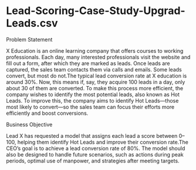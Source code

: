 # Lead-Scoring-Case-Study-Upgrad-Leads.csv
Problem Statement

X Education is an online learning company that offers courses to working professionals. Each day, many interested professionals visit the website and fill out a form, after which they are marked as leads. Once leads are captured, the sales team contacts them via calls and emails. Some leads convert, but most do not.The typical lead conversion rate at X education is around 30%. Now, this means if, say, they acquire 100 leads in a day, only about 30 of them are converted. To make this process more efficient, the company wishes to identify the most potential leads, also known as Hot Leads. To improve this, the company aims to identify Hot Leads—those most likely to convert—so the sales team can focus their efforts more efficiently and boost conversions.

Business Objective

Lead X has requested a model that assigns each lead a score between 0–100, helping them identify Hot Leads and improve their conversion rate.The CEO’s goal is to achieve a lead conversion rate of 80%. The model should also be designed to handle future scenarios, such as actions during peak periods, optimal use of manpower, and strategies after meeting targets.

